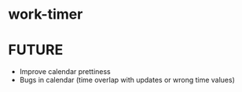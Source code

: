 # work-timer

# FUTURE

- Improve calendar prettiness
- Bugs in calendar (time overlap with updates or wrong time values)
